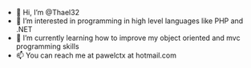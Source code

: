 - 👋 Hi, I’m @Thael32
- 👀 I’m interested in programming in high level languages like PHP and .NET
- 🌱 I’m currently learning how to improve my object oriented and mvc programming skills
- 📫 You can reach me at pawelctx at hotmail.com
